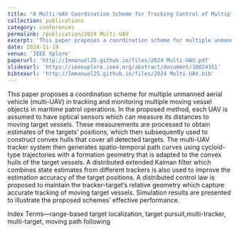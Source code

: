 ```yaml
---
title: "A Multi-UAV Coordination Scheme for Tracking Control of Multiple Moving Target Objects"
collection: publications
category: conferences
permalink: /publication/2024 Multi-UAV
excerpt: 'This paper proposes a coordination scheme for multiple unmanned aerial vehicle (multi-UAV) in tracking and monitoring multiple moving vessel objects in maritime patrol operations.'
date: 2024-11-19
venue: 'IEEE Xplore'
paperurl: 'http://Immanuel25.github.io/files/2024 Multi-UAV.pdf'
slidesurl: 'https://ieeexplore.ieee.org/abstract/document/10824351'
bibtexurl: 'http://Immanuel25.github.io/files/2024 Multi-UAV.bib'
---
```

This paper proposes a coordination scheme for multiple unmanned aerial vehicle (multi-UAV) in tracking and monitoring multiple moving vessel objects in maritime patrol operations. In the proposed method, each UAV is assumed to have optical sensors which can measure its distances to moving target vessels. These measurements are processed to obtain estimates of the targets’ positions, which then subsequently used to construct convex hulls that cover all detected targets. The multi-UAV tracker system then generates spatio-temporal path curves using cycloid-type trajectories with a formation geometry that is adapted to the convex hulls of the target vessels. A distributed extended Kalman filter which combines state estimates from different trackers is also used to improve the estimation accuracy of the target positions. A distributed control law is proposed to maintain the tracker-target’s relative geometry which capture accurate tracking of moving target vessels. Simulation results are presented to illustrate the proposed schemes’ effective performance.

Index Terms—range-based target localization, target pursuit,multi-tracker, multi-target, moving path following